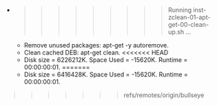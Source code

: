 * >>>>>>>>> Running inst-zclean-01-apt-get-00-clean-up.sh ...
  * Remove unused packages: apt-get -y autoremove.
  * Clean cached DEB: apt-get clean.
<<<<<<< HEAD
  * Disk size = 6226212K. Space Used = -15620K. Runtime = 00:00:00:01.
=======
  * Disk size = 6416428K. Space Used = -15620K. Runtime = 00:00:00:01.
>>>>>>> refs/remotes/origin/bullseye

